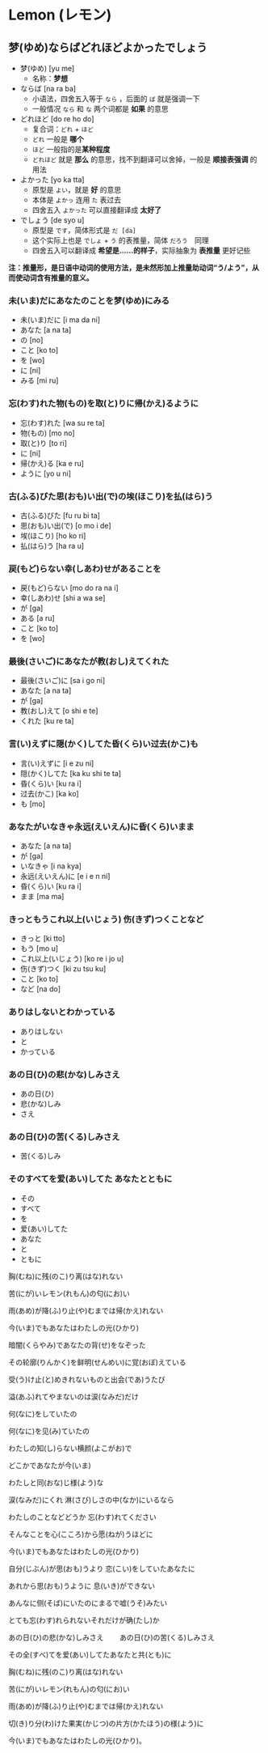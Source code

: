 # Lemon (レモン)

## 梦(ゆめ)ならばどれほどよかったでしょう

* 梦(ゆめ) [yu me]
  * 名称：**梦想**
* ならば [na ra ba]
  * 小语法，四舍五入等于  `なら` ，后面的 `ば` 就是强调一下
  * 一般情况 `なら` 和 `な` 两个词都是  **如果** 的意思
* どれほど [do re ho do]
  * 复合词：`どれ` + `ほど`
  * `どれ` 一般是 **哪个**
  * `ほど` 一般指的是**某种程度**
  * `どれほど` 就是 **那么** 的意思，找不到翻译可以舍掉，一般是 **顺接表强调** 的用法
* よかった [yo ka tta]
  * 原型是 `よい`，就是 **好** 的意思
  * 本体是 `よかっ` 连用 `た` 表过去
  * 四舍五入 `よかった` 可以直接翻译成 **太好了**
* でしょう [de syo u]
  * 原型是 `です`，简体形式是 `だ [da]`
  * 这个实际上也是 `でしょ` + `う` 的表推量，简体 `だろう`　同理
  * 四舍五入可以翻译成 **希望是……的样子**，实际抽象为 **表推量** 更好记些

**注：推量形，是日语中动词的使用方法，是未然形加上推量助动词“う/よう”，从而使动词含有推量的意义。**



### 未(いま)だにあなたのことを梦(ゆめ)にみる

* 未(いま)だに [i ma da ni]
* あなた [a na ta]
* の [no]
* こと [ko to]
* を [wo]
* に [ni]
* みる [mi ru]

### 忘(わす)れた物(もの)を取(と)りに帰(かえ)るように

* 忘(わす)れた [wa su re ta]
* 物(もの) [mo no]
* 取(と)り [to ri]
* に [ni]
* 帰(かえ)る [ka e ru]
* ように [yo u ni]

### 古(ふる)びた思(おも)い出(で)の埃(ほこり)を払(はら)う

* 古(ふる)びた [fu ru bi ta]
* 思(おも)い出(で) [o mo i de]
* 埃(ほこり) [ho ko ri]
* 払(はら)う [ha ra u]

### 戻(もど)らない幸(しあわ)せがあることを

* 戻(もど)らない [mo do ra na i]
* 幸(しあわ)せ [shi a wa se]
* が [ga]
* ある [a ru]
* こと [ko to]
* を [wo]

### 最後(さいご)にあなたが教(おし)えてくれた

* 最後(さいご)に [sa i go ni]
* あなた [a na ta]
* が [ga]
* 教(おし)えて [o shi e te]
* くれた [ku re ta]

### 言(い)えずに隠(かく)してた昏(くら)い过去(かこ)も

* 言(い)えずに [i e zu ni]
* 隠(かく)してた [ka ku shi te ta]
* 昏(くら)い [ku ra i]
* 过去(かこ) [ka ko]
* も [mo]

### あなたがいなきゃ永远(えいえん)に昏(くら)いまま

* あなた [a na ta]
* が [ga]
* いなきゃ [i na kya]
* 永远(えいえん)に [e i e n ni]
* 昏(くら)い [ku ra i]
* まま [ma ma]

### きっともうこれ以上(いじょう) 伤(きず)つくことなど

* きっと [ki tto]
* もう [mo u]
* これ以上(いじょう) [ko re i jo u] 
* 伤(きず)つく [ki zu tsu ku]
* こと [ko to]
* など [na do]

### ありはしないとわかっている

* ありはしない
* と
* かっている

### あの日(ひ)の悲(かな)しみさえ

* あの日(ひ)
* 悲(かな)しみ
* さえ

### あの日(ひ)の苦(くる)しみさえ

* 苦(くる)しみ

### そのすべてを爱(あい)してた あなたとともに

* その
* すべて
* を
* 爱(あい)してた
* あなた
* と
* ともに

胸(むね)に残(のこ)り离(はな)れない

苦(にが)いレモン(れもん)の匂(にお)い

雨(あめ)が降(ふ)り止(や)むまでは帰(かえ)れない

今(いま)でもあなたはわたしの光(ひかり)

暗闇(くらやみ)であなたの背(せ)をなぞった

その轮廓(りんかく)を鲜明(せんめい)に覚(おぼ)えている

受(う)け止(と)めきれないものと出会(であ)うたび

溢(あふ)れてやまないのは涙(なみだ)だけ

何(なに)をしていたの

何(なに)を见(み)ていたの

わたしの知(し)らない横颜(よこがお)で

どこかであなたが今(いま)

わたしと同(おな)じ様(よう)な

涙(なみだ)にくれ 淋(さび)しさの中(なか)にいるなら

わたしのことなどどうか 忘(わす)れてください

そんなことを心(こころ)から愿(ねが)うほどに

今(いま)でもあなたはわたしの光(ひかり)

自分(じぶん)が思(おも)うより 恋(こい)をしていたあなたに

あれから思(おも)うように 息(いき)ができない

あんなに侧(そば)にいたのにまるで嘘(うそ)みたい

とても忘(わす)れられないそれだけが确(たし)か

あの日(ひ)の悲(かな)しみさえ
　　あの日(ひ)の苦(くる)しみさえ

その全(すべ)てを爱(あい)してたあなたと共(とも)に

胸(むね)に残(のこ)り离(はな)れない

苦(にが)いレモン(れもん)の匂(にお)い

雨(あめ)が降(ふ)り止(や)むまでは帰(かえ)れない

切(き)り分(わ)けた果実(かじつ)の片方(かたほう)の様(よう)に

今(いま)でもあなたはわたしの光(ひかり)。